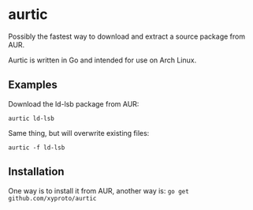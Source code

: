 aurtic
======

Possibly the fastest way to download and extract a source package from AUR.

Aurtic is written in Go and intended for use on Arch Linux.


Examples
--------

Download the ld-lsb package from AUR:

`aurtic ld-lsb`

Same thing, but will overwrite existing files:

`aurtic -f ld-lsb`


Installation
------------

One way is to install it from AUR, another way is:
`go get github.com/xyproto/aurtic`
